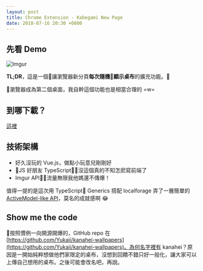```yaml
---
layout: post
title: Chrome Extension - Kabegami New Page
date: 2018-07-16 20:30 +0800
---
```


## 先看 Demo

![Imgur](https://i.imgur.com/CW9l7iA.gif)

**TL;DR**，這是一個讓瀏覽器新分頁**每次隨機顯示桌布**的擴充功能。

瀏覽器成為第二個桌面，我自幹這個功能也是相當合理的 =w=

## 到哪下載？

[這裡](https://chrome.google.com/webstore/detail/kabegami-new-page/fbbdincgjgdmbbkongmineooghpadbgk)

## 技術架構

- 好久沒玩的 Vue.js，做點小玩意兒剛剛好
- JS 好朋友 TypeScript，沒這個真的不知怎麽寫前端了
- Imgur API，流量無限我他媽還不傳爆！

值得一提的是這次用 TypeScript Generics 搭配 localforage 弄了一層簡單的 [ActiveModel-like API](https://github.com/Yukaii/kanahei-wallpapers/blob/master/src/app/lib/store.ts#L26)，莫名的成就感啊 😂

## Show me the code

按照慣例一向開源開爆的，GitHub repo 在 [https://github.com/Yukaii/kanahei-wallpapers](https://github.com/Yukaii/kanahei-wallpapers)。為何名字裡有 kanahei？原因是一開始純粹想做他們家限定的桌布，沒想到回饋不錯只好一般化，讓大家可以上傳自己想用的桌布。之後可能會改名吧，再說。
